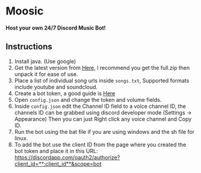 # Moosic

**Host your own 24/7 Discord Music Bot!**

## Instructions
1. Install java. (Use google)
2. Get the latest version from [Here](https://github.com/Repulser/Moosic/releases/), I recommend you get the full.zip then unpack it for ease of use.
3. Place a list of individual song urls inside `songs.txt`, Supported formats include youtube and soundcloud.
4. Create a bot token, a good guide is [Here](https://twentysix26.github.io/Red-Docs/red_guide_bot_accounts/#creating-a-new-bot-account)
5. Open `config.json` and change the token and volume fields.
6. Inside `config.json` edit the Channel ID field to a voice channel ID, the channels ID can be grabbed using discord developer mode (Settings -> Appearance) Then you can just Right click any voice channel and Copy ID.
7. Run the bot using the bat file if you are using windows and the sh file for linux.
8. To add the bot use the client ID from the page where you created the bot token and place it in this URL:
https://discordapp.com/oauth2/authorize?client_id=**:client_id**&scope=bot
